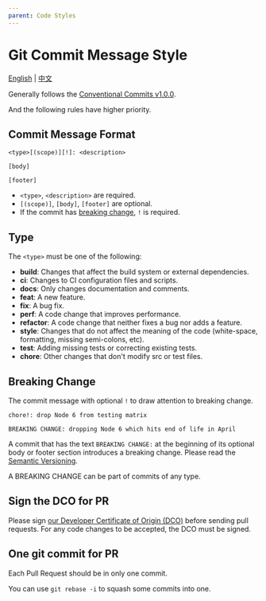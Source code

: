 ```yaml
---
parent: Code Styles
---
```

# Git Commit Message Style

[English](./git-style.md) | [中文](./git-style.zh.md)


Generally follows the [Conventional Commits v1.0.0](https://www.conventionalcommits.org/en/v1.0.0/).

And the following rules have higher priority.

## Commit Message Format

```
<type>[(scope)][!]: <description>

[body]

[footer]
```

- `<type>`, `<description>` are required.
- `[(scope)]`, `[body]`, `[footer]` are optional.
- If the commit has [breaking change](#breaking-change), `!` is required.

## Type

The `<type>` must be one of the following:

- **build**: Changes that affect the build system or external dependencies.
- **ci**: Changes to CI configuration files and scripts.
- **docs**: Only changes documentation and comments.
- **feat**: A new feature.
- **fix**: A bug fix.
- **perf**: A code change that improves performance.
- **refactor**: A code change that neither fixes a bug nor adds a feature.
- **style**: Changes that do not affect the meaning of the code (white-space, formatting, missing semi-colons, etc).
- **test**: Adding missing tests or correcting existing tests.
- **chore**: Other changes that don't modify src or test files.


## Breaking Change

The commit message with optional `!` to draw attention to breaking change.

```
chore!: drop Node 6 from testing matrix

BREAKING CHANGE: dropping Node 6 which hits end of life in April
```

A commit that has the text `BREAKING CHANGE:` at the beginning of its optional body or footer section
introduces a breaking change. Please read the [Semantic Versioning](https://semver.org/).

A BREAKING CHANGE can be part of commits of any type.

## Sign the DCO for PR

Please sign [our Developer Certificate of Origin (DCO)](./dco.md) before sending pull requests.
For any code changes to be accepted, the DCO must be signed.

## One git commit for PR

Each Pull Request should be in only one commit.

You can use `git rebase -i` to squash some commits into one.
